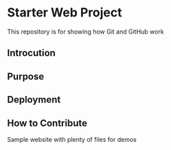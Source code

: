# Starter Web Project

This repository is for showing how Git and GitHub work

## Introcution

## Purpose

## Deployment

## How to Contribute

Sample website with plenty of files for demos
